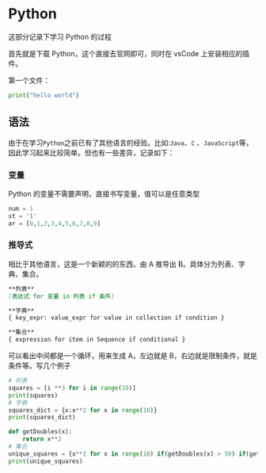 # Python

这部分记录下学习 Python 的过程

首先就是下载 Python，这个直接去官网即可，同时在 vsCode 上安装相应的插件。

第一个文件：

```py
print("hello world")
```

## 语法

由于在学习`Python`之前已有了其他语言的经验。比如:`Java`、`C` 、`JavaScript`等，因此学习起来比较简单。但也有一些差异，记录如下：

### 变量

Python 的变量不需要声明，直接书写变量，值可以是任意类型

```Python
num = 1
st = '1'
ar = [0,1,2,3,4,5,6,7,8,9]
```

### 推导式

相比于其他语言，这是一个新颖的的东西。由 A 推导出 B。具体分为列表、字典、集合。

```md
**列表**
[表达式 for 变量 in 列表 if 条件]

**字典**
{ key_expr: value_expr for value in collection if condition }

**集合**
{ expression for item in Sequence if conditional }
```

可以看出中间都是一个循环，用来生成 A，左边就是 B，右边就是限制条件，就是条件等。写几个例子

```python
# 列表
squares = [i **3 for i in range(10)]
print(squares)
# 字典
squares_dict = {x:x**2 for x in range(10)}
print(squares_dict)

def getDoubles(x):
    return x**2
# 集合
unique_squares = {x**2 for x in range(10) if(getDoubles(x) > 50) if(getDoubles(x) < 80)}
print(unique_squares)
```

###
